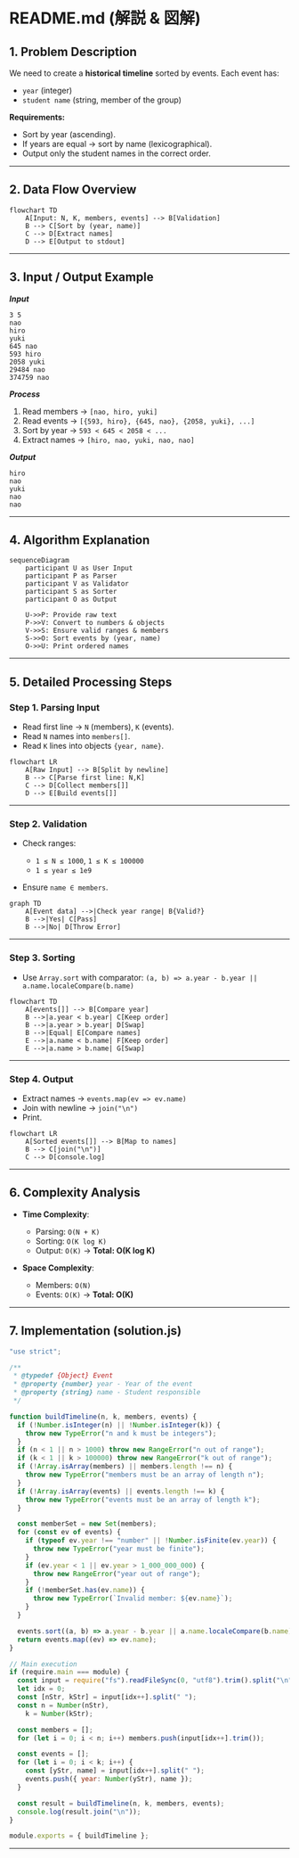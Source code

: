 # README.md (解説 & 図解)

## 1. Problem Description

We need to create a **historical timeline** sorted by events.
Each event has:

- `year` (integer)
- `student name` (string, member of the group)

**Requirements:**

- Sort by year (ascending).
- If years are equal → sort by name (lexicographical).
- Output only the student names in the correct order.

---

## 2. Data Flow Overview

```mermaid
flowchart TD
    A[Input: N, K, members, events] --> B[Validation]
    B --> C[Sort by (year, name)]
    C --> D[Extract names]
    D --> E[Output to stdout]
```

---

## 3. Input / Output Example

**_Input_**

```test
3 5
nao
hiro
yuki
645 nao
593 hiro
2058 yuki
29484 nao
374759 nao
```

**_Process_**

1. Read members → `[nao, hiro, yuki]`
2. Read events → `[{593, hiro}, {645, nao}, {2058, yuki}, ...]`
3. Sort by year → `593 < 645 < 2058 < ...`
4. Extract names → `[hiro, nao, yuki, nao, nao]`

**_Output_**

```text
hiro
nao
yuki
nao
nao
```

---

## 4. Algorithm Explanation

```mermaid
sequenceDiagram
    participant U as User Input
    participant P as Parser
    participant V as Validator
    participant S as Sorter
    participant O as Output

    U->>P: Provide raw text
    P->>V: Convert to numbers & objects
    V->>S: Ensure valid ranges & members
    S->>O: Sort events by (year, name)
    O->>U: Print ordered names
```

---

## 5. Detailed Processing Steps

### Step 1. Parsing Input

- Read first line → `N` (members), `K` (events).
- Read `N` names into `members[]`.
- Read `K` lines into objects `{year, name}`.

```mermaid
flowchart LR
    A[Raw Input] --> B[Split by newline]
    B --> C[Parse first line: N,K]
    C --> D[Collect members[]]
    D --> E[Build events[]]
```

---

### Step 2. Validation

- Check ranges:

  - `1 ≤ N ≤ 1000`, `1 ≤ K ≤ 100000`
  - `1 ≤ year ≤ 1e9`

- Ensure `name ∈ members`.

```mermaid
graph TD
    A[Event data] -->|Check year range| B{Valid?}
    B -->|Yes| C[Pass]
    B -->|No| D[Throw Error]
```

---

### Step 3. Sorting

- Use `Array.sort` with comparator:
  `(a, b) => a.year - b.year || a.name.localeCompare(b.name)`

```mermaid
flowchart TD
    A[events[]] --> B[Compare year]
    B -->|a.year < b.year| C[Keep order]
    B -->|a.year > b.year| D[Swap]
    B -->|Equal| E[Compare names]
    E -->|a.name < b.name| F[Keep order]
    E -->|a.name > b.name| G[Swap]
```

---

### Step 4. Output

- Extract names → `events.map(ev => ev.name)`
- Join with newline → `join("\n")`
- Print.

```mermaid
flowchart LR
    A[Sorted events[]] --> B[Map to names]
    B --> C[join("\n")]
    C --> D[console.log]
```

---

## 6. Complexity Analysis

- **Time Complexity**:

  - Parsing: `O(N + K)`
  - Sorting: `O(K log K)`
  - Output: `O(K)`
    → **Total: O(K log K)**

- **Space Complexity**:

  - Members: `O(N)`
  - Events: `O(K)`
    → **Total: O(K)**

---

## 7. Implementation (solution.js)

```javascript
"use strict";

/**
 * @typedef {Object} Event
 * @property {number} year - Year of the event
 * @property {string} name - Student responsible
 */

function buildTimeline(n, k, members, events) {
  if (!Number.isInteger(n) || !Number.isInteger(k)) {
    throw new TypeError("n and k must be integers");
  }
  if (n < 1 || n > 1000) throw new RangeError("n out of range");
  if (k < 1 || k > 100000) throw new RangeError("k out of range");
  if (!Array.isArray(members) || members.length !== n) {
    throw new TypeError("members must be an array of length n");
  }
  if (!Array.isArray(events) || events.length !== k) {
    throw new TypeError("events must be an array of length k");
  }

  const memberSet = new Set(members);
  for (const ev of events) {
    if (typeof ev.year !== "number" || !Number.isFinite(ev.year)) {
      throw new TypeError("year must be finite");
    }
    if (ev.year < 1 || ev.year > 1_000_000_000) {
      throw new RangeError("year out of range");
    }
    if (!memberSet.has(ev.name)) {
      throw new TypeError(`Invalid member: ${ev.name}`);
    }
  }

  events.sort((a, b) => a.year - b.year || a.name.localeCompare(b.name));
  return events.map((ev) => ev.name);
}

// Main execution
if (require.main === module) {
  const input = require("fs").readFileSync(0, "utf8").trim().split("\n");
  let idx = 0;
  const [nStr, kStr] = input[idx++].split(" ");
  const n = Number(nStr),
    k = Number(kStr);

  const members = [];
  for (let i = 0; i < n; i++) members.push(input[idx++].trim());

  const events = [];
  for (let i = 0; i < k; i++) {
    const [yStr, name] = input[idx++].split(" ");
    events.push({ year: Number(yStr), name });
  }

  const result = buildTimeline(n, k, members, events);
  console.log(result.join("\n"));
}

module.exports = { buildTimeline };
```

---
